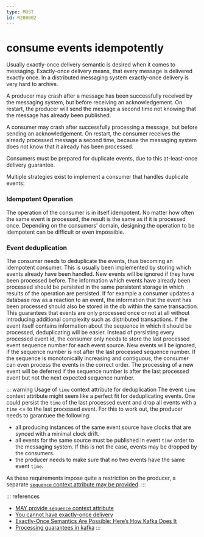 ```yaml
---
type: MUST
id: R200002
---
```


# consume events idempotently

Usually exactly-once delivery semantic is desired when it comes to messaging. Exactly-once delivery means, that every message is delivered exactly once. In a distributed messaging system exactly-once delivery is very hard to archive.

A producer may crash after a message has been successfully received by the messaging system, but before receiving an acknowledgement. On restart, the producer will send the message a second time not knowing that the message has already been published.

A consumer may crash after successfully processing a message, but before sending an acknowledgement. On restart, the consumer receives the already processed message a second time, because the messaging system does not know that it already has been processed.

Consumers must be prepared for duplicate events, due to this at-least-once delivery guarantee.

Multiple strategies exist to implement a consumer that handles duplicate events:

### Idempotent Operation

The operation of the consumer is in itself idempotent. No matter how often the same event is processed, the result is the same as if it is processed once. Depending on the consumers' domain, designing the operation to be idempotent can be difficult or even impossible.

### Event deduplication

The consumer needs to deduplicate the events, thus becoming an idempotent consumer. This is usually been implemented by storing which events already have been handled. New events will be ignored if they have been processed before. The information which events have already been processed should be persisted in the same persistent storage in which results of the operation are persisted. If for example a consumer updates a database row as a reaction to an event, the information that the event has been processed should also be stored in the db within the same transaction. This guarantees that events are only processed once or not at all without introducing additional complexity such as distributed transactions. If the event itself contains information about the sequence in which it should be processed, deduplicating will be easier. Instead of persisting every processed event id, the consumer only needs to store the last processed event sequence number for each event source. New events will be ignored, if the sequence number is not after the last processed sequence number. If the sequence is monotonically increasing and contiguous, the consumer can even process the events in the correct order. The processing of a new event will be deferred if the sequence number is after the last processed event but not the next expected sequence number.

::: warning Usage of `time` context attribute for deduplication
The event `time` context attribute might seem like a perfect fit for deduplicating events. One could persist the `time` of the last processed event and drop all events with a `time` &lt;= to the last processed event. For this to work out, the producer needs to garantuee the following:

- all producing instances of the same event source have clocks that are synced with a minimal clock drift.
- all events for the same source must be published in event `time` order to the messaging system. If this is not the case, events may be dropped by the consumers.
- the producer needs to make sure that no two events have the same event `time`.

As these requirements impose quite a restriction on the producer, a separate [`sequence` context attribute may be provided](@guidelines/R200003).
:::

::: references

- [MAY provide `sequence` context attribute](@guidelines/R200003)
- [You cannot have exactly-once delivery](https://bravenewgeek.com/you-cannot-have-exactly-once-delivery/)
- [Exactly-Once Semantics Are Possible: Here’s How Kafka Does It](https://www.confluent.io/de-de/blog/exactly-once-semantics-are-possible-heres-how-apache-kafka-does-it/)
- [Processing guarantees in kafka](https://medium.com/@andy.bryant/processing-guarantees-in-kafka-12dd2e30be0e)
  :::
